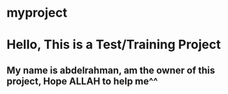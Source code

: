 # myproject
<h1>Hello, This is a Test/Training Project</h1>
<h2>My name is abdelrahman, am the owner of this project, Hope ALLAH to help me^^</h2>

